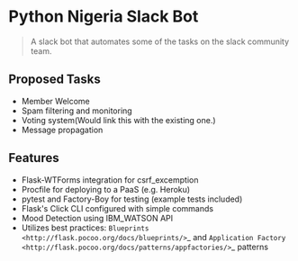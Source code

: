 # Python Nigeria Slack Bot
> A slack  bot that automates some of the tasks on the slack community team.

Proposed Tasks
--------------

- Member Welcome
- Spam filtering and monitoring
- Voting system(Would link this with the existing one.)
- Message propagation

Features
--------
- Flask-WTForms integration for csrf_excemption
- Procfile for deploying to a PaaS (e.g. Heroku)
- pytest and Factory-Boy for testing (example tests included)
- Flask's Click CLI configured with simple commands
- Mood Detection using IBM_WATSON API
- Utilizes best practices: `Blueprints <http://flask.pocoo.org/docs/blueprints/>`_ and `Application Factory <http://flask.pocoo.org/docs/patterns/appfactories/>`_ patterns


